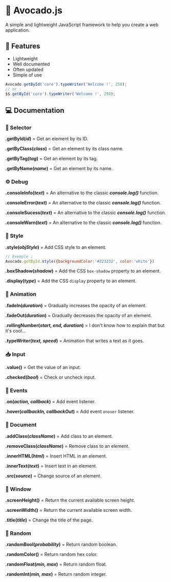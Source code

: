 # 🥑 Avocado.js

A simple and lightweight JavaScript framework to help you create a web application.

## 📌 Features

- Lightweight
- Well documented 
- Often updated
- Simple of use

```js
Avocado.getById('core').typeWriter('Welcome !', 250);
// or :
$$.getById('core').typeWriter('Welcome !', 250);
```

## 💻 Documentation

### 🔗 Selector

**.getById(***id***)** = Get an element by its ID.

**.getByClass(***class***)** = Get an element by its class name.

**.getByTag(***tag***)** = Get an element by its tag.

**.getByName(***name***)** = Get an element by its name.

### ⚙️ Debug

**.consoleInfo(***text***)** = An alternative to the classic ***console.log()*** function.

**.consoleError(***text***)** = An alternative to the classic ***console.log()*** function.

**.consoleSucess(***text***)** = An alternative to the classic ***console.log()*** function.

**.consoleWarn(***text***)** = An alternative to the classic ***console.log()*** function.

### 🎨 Style

**.style(***objStyle***)** = Add CSS style to an element.

```js
// Exemple :
Avocado.getById.style({backgroundColor:'#323232', color:'white'})
```

**.boxShadow(***shadow***)** = Add the CSS `box-shadow` property to an element.

**.display(***type***)** = Add the CSS `display` property to an element.

### 🎉 Animation

**.fadeIn(***duration***)** = Gradually increases the opacity of an element.

**.fadeOut(***duration***)** = Gradually decreases the opacity of an element.

**.rollingNumber(***start, end, duration***)** = I don't know how to explain that but it's cool...

**.typeWriter(***text, speed***)** = Animation that writes a text as it goes.

### 📥 Input

**.value()** = Get the value of an input.

**.checked(***bool***)** = Check or uncheck input.

### 🎈 Events

**.on(***action, callback***)** = Add event listener.

**.hover(***callbackIn, callbackOut***)** = Add event `onover` listener.

### 📄 Document

**.addClass(***className***)** = Add class to an element.

**.removeClass(***className***)** = Remove class to an element.

**.innerHTML(***html***)** = Insert HTML in an element.

**.innerText(***text***)** = Insert text in an element.

**.src(***source***)** = Change source of an element.

### 🌆 Window

**.screenHeight()** = Return the current available screen height.

**.screenWidth()** = Return the current available screen width.

**.title(***title***)** = Change the title of the page.

### 🎲 Random 

**.randomBool(***probability***)** = Return random boolean.

**.randomColor()** = Return random hex color.

**.randomFloat(***min, max***)** = Return random float.

**.randomInt(***min, max***)** = Return random integer.
